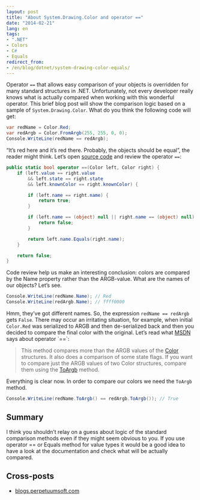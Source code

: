```yaml
---
layout: post
title: "About System.Drawing.Color and operator =="
date: "2014-02-21"
lang: en
tags:
- ".NET"
- Colors
- C#
- Equals
redirect_from:
- /en/blog/dotnet/system-drawing-color-equals/
---
```


Operator `==` that allows easy comparison of your objects is overridden for many standard structures in .NET. Unfortunately, not every developer really knows what is actually compared when working with this wonderful operator. This brief blog post will show the comparison logic based on a sample of `System.Drawing.Color`. What do you think the following code will get:

```cs
var redName = Color.Red;
var redArgb = Color.FromArgb(255, 255, 0, 0);
Console.WriteLine(redName == redArgb);
```

<!--more-->

“It’s red here and it’s red there. Probably, the objects should be equal”, the reader might think. Let’s open [source code](http://www.dotnetframework.org/default.aspx/Net/Net/3@5@50727@3053/DEVDIV/depot/DevDiv/releases/whidbey/netfxsp/ndp/fx/src/CommonUI/System/Drawing/Color@cs/1/Color@cs) and review the operator `==`:

```cs
public static bool operator ==(Color left, Color right) {
    if (left.value == right.value
        && left.state == right.state
        && left.knownColor == right.knownColor) {

        if (left.name == right.name) {
            return true;
        }

        if (left.name == (object) null || right.name == (object) null) {
            return false;
        }

        return left.name.Equals(right.name);
    }

    return false;
}
```

Code review help us make an interesting conclusion: colors are compared by the Name property rather than the ARGB-value. What are the names of our objects? Let’s see.

```cs
Console.WriteLine(redName.Name); // Red
Console.WriteLine(redArgb.Name); // ffff0000
```

Hmm, they’ve got different names. So, the expression `redName == redArgb` gets `False`. There may occur an irritating situation, for example, when initial `Color.Red` was serialized to ARGB and then de-serialized back and then you decided to compare the final color with the original. Let’s read what [MSDN](http://msdn.microsoft.com/en-us/library/system.drawing.color.op_equality(v=vs.110).aspx) says about operator `==`:

> This method compares more than the ARGB values of the	[Color](http://msdn.microsoft.com/en-us/library/system.drawing.color(v=vs.110).aspx) structures. It also does a comparison of some state flags. If you want to compare just the ARGB values of two Color structures, compare them using the [ToArgb](http://msdn.microsoft.com/en-us/library/system.drawing.color.toargb(v=vs.110).aspx) method.

Everything is clear now. In order to compare our colors we need the `ToArgb` method.

```cs
Console.WriteLine(redName.ToArgb() == redArgb.ToArgb()); // True
```

## Summary

I think you shouldn’t relay on a guess about logic of the standard comparison methods even if they might seem obvious to you. If you use operator == or Equals method for value types it would be a good idea to have a look at the documentation and check what will be actually compared.

## Cross-posts

* [blogs.perpetuumsoft.com](http://blogs.perpetuumsoft.com/dotnet/about-system-drawing-color-and-operator/)